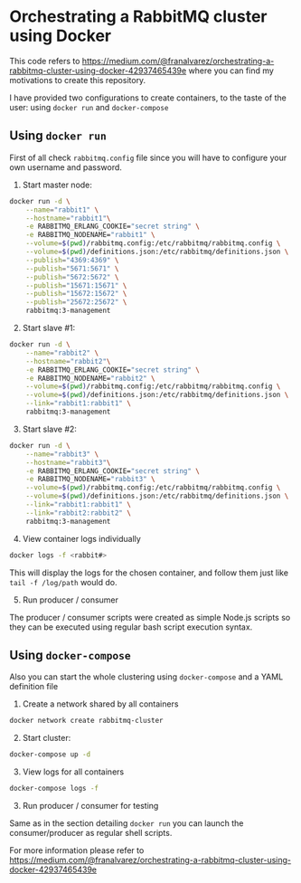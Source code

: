 # Orchestrating a RabbitMQ cluster using Docker

This code refers to https://medium.com/@franalvarez/orchestrating-a-rabbitmq-cluster-using-docker-42937465439e where you can find my motivations to create this repository.

I have provided two configurations to create containers, to the taste of the user: using `docker run` and `docker-compose`

## Using `docker run`

First of all check `rabbitmq.config` file since you will have to configure your own username and password.

1. Start master node:
```bash
docker run -d \
    --name="rabbit1" \
    --hostname="rabbit1"\
    -e RABBITMQ_ERLANG_COOKIE="secret string" \
    -e RABBITMQ_NODENAME="rabbit1" \
    --volume=$(pwd)/rabbitmq.config:/etc/rabbitmq/rabbitmq.config \
    --volume=$(pwd)/definitions.json:/etc/rabbitmq/definitions.json \
    --publish="4369:4369" \
    --publish="5671:5671" \
    --publish="5672:5672" \
    --publish="15671:15671" \
    --publish="15672:15672" \
    --publish="25672:25672" \
    rabbitmq:3-management
```
2. Start slave #1:
```bash
docker run -d \
    --name="rabbit2" \
    --hostname="rabbit2"\
    -e RABBITMQ_ERLANG_COOKIE="secret string" \
    -e RABBITMQ_NODENAME="rabbit2" \
    --volume=$(pwd)/rabbitmq.config:/etc/rabbitmq/rabbitmq.config \
    --volume=$(pwd)/definitions.json:/etc/rabbitmq/definitions.json \
    --link="rabbit1:rabbit1" \
    rabbitmq:3-management
```

3. Start slave #2:
```bash
docker run -d \
    --name="rabbit3" \
    --hostname="rabbit3"\
    -e RABBITMQ_ERLANG_COOKIE="secret string" \
    -e RABBITMQ_NODENAME="rabbit3" \
    --volume=$(pwd)/rabbitmq.config:/etc/rabbitmq/rabbitmq.config \
    --volume=$(pwd)/definitions.json:/etc/rabbitmq/definitions.json \
    --link="rabbit1:rabbit1" \
    --link="rabbit2:rabbit2" \
    rabbitmq:3-management
```

4. View container logs individually
```bash
docker logs -f <rabbit#>
```
This will display the logs for the chosen container, and follow them just like `tail -f /log/path` would do.

5. Run producer / consumer

The producer / consumer scripts were created as simple Node.js scripts so they can be executed using regular bash script execution syntax.


## Using `docker-compose`
Also you can start the whole clustering using `docker-compose` and a YAML definition file

1. Create a network shared by all containers
```bash
docker network create rabbitmq-cluster
```

2. Start cluster:
```bash
docker-compose up -d
```

3. View logs for all containers
```bash
docker-compose logs -f
```

3. Run producer / consumer for testing

Same as in the section detailing `docker run` you can launch the consumer/producer as regular shell scripts.

For more information please refer to https://medium.com/@franalvarez/orchestrating-a-rabbitmq-cluster-using-docker-42937465439e